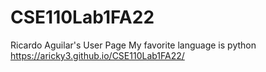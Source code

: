 # CSE110Lab1FA22
Ricardo Aguilar's User Page
My favorite language is python
https://aricky3.github.io/CSE110Lab1FA22/